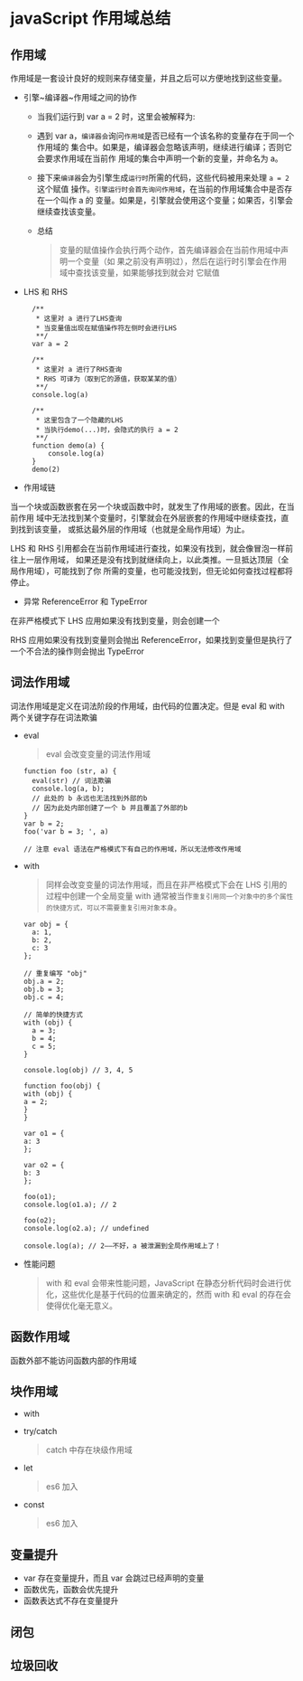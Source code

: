 # javaScript 作用域总结

## 作用域

作用域是一套设计良好的规则来存储变量，并且之后可以方便地找到这些变量。

- 引擎~编译器~作用域之间的协作

  - 当我们运行到 var a = 2 时，这里会被解释为:

  - 遇到 var a，`编译器会`询问`作用域`是否已经有一个该名称的变量存在于同一个作用域的
    集合中。如果是，编译器会忽略该声明，继续进行编译；否则它会要求作用域在当前作
    用域的集合中声明一个新的变量，并命名为 a。

  - 接下来`编译器`会为引擎生成`运行时`所需的代码，这些代码被用来处理 `a = 2` 这个赋值
    操作。`引擎运行时会首先询问作用域`，在当前的作用域集合中是否存在一个叫作 a 的
    变量。如果是，引擎就会使用这个变量；如果否，引擎会继续查找该变量。

  - 总结

    > 变量的赋值操作会执行两个动作，首先编译器会在当前作用域中声明一个变量（如
    > 果之前没有声明过），然后在运行时引擎会在作用域中查找该变量，如果能够找到就会对
    > 它赋值

- LHS 和 RHS

  ```
    /**
     * 这里对 a 进行了LHS查询
     * 当变量值出现在赋值操作符左侧时会进行LHS
     **/
    var a = 2

    /**
     * 这里对 a 进行了RHS查询
     * RHS 可译为（取到它的源值，获取某某的值）
     **/
    console.log(a)

    /**
     * 这里包含了一个隐藏的LHS
     * 当执行demo(...)时，会隐式的执行 a = 2
     **/
    function demo(a) {
        console.log(a)
    }
    demo(2)
  ```

- 作用域链

当一个块或函数嵌套在另一个块或函数中时，就发生了作用域的嵌套。因此，在当前作用
域中无法找到某个变量时，引擎就会在外层嵌套的作用域中继续查找，直到找到该变量，
或抵达最外层的作用域（也就是全局作用域）为止。

LHS 和 RHS 引用都会在当前作用域进行查找，如果没有找到，就会像冒泡一样前往上一层作用域，
如果还是没有找到就继续向上，以此类推。一旦抵达顶层（全局作用域），可能找到了你
所需的变量，也可能没找到，但无论如何查找过程都将停止。

- 异常 ReferenceError 和 TypeError

在非严格模式下 LHS 应用如果没有找到变量，则会创建一个

RHS 应用如果没有找到变量则会抛出 ReferenceError，如果找到变量但是执行了一个不合法的操作则会抛出 TypeError

## 词法作用域

词法作用域是定义在词法阶段的作用域，由代码的位置决定。但是 eval 和 with 两个关键字存在词法欺骗

- eval

  > eval 会改变变量的词法作用域

  ```
  function foo (str, a) {
    eval(str) // 词法欺骗
    console.log(a, b);
    // 此处的 b 永远也无法找到外部的b
    // 因为此处内部创建了一个 b 并且覆盖了外部的b
  }
  var b = 2;
  foo('var b = 3; ', a)

  // 注意 eval 语法在严格模式下有自己的作用域，所以无法修改作用域
  ```

- with

  > 同样会改变变量的词法作用域，而且在非严格模式下会在 LHS 引用的过程中创建一个全局变量
  > with 通常被当作`重复引用同一个对象中的多个属性的快捷方式，可以不需要重复引用对象本身`。

  ```
  var obj = {
    a: 1,
    b: 2,
    c: 3
  };

  // 重复编写 "obj"
  obj.a = 2;
  obj.b = 3;
  obj.c = 4;

  // 简单的快捷方式
  with (obj) {
    a = 3;
    b = 4;
    c = 5;
  }

  console.log(obj) // 3, 4, 5
  ```

  ```
  function foo(obj) {
  with (obj) {
  a = 2;
  }
  }

  var o1 = {
  a: 3
  };

  var o2 = {
  b: 3
  };

  foo(o1);
  console.log(o1.a); // 2

  foo(o2);
  console.log(o2.a); // undefined

  console.log(a); // 2——不好，a 被泄漏到全局作用域上了！
  ```

- 性能问题

  > with 和 eval 会带来性能问题，JavaScript 在静态分析代码时会进行优化，这些优化是基于代码的位置来确定的，然而 with 和 eval 的存在会使得优化毫无意义。

## 函数作用域

函数外部不能访问函数内部的作用域

## 块作用域

- with

- try/catch

  > catch 中存在块级作用域

- let

  > es6 加入

- const
  > es6 加入

## 变量提升

- var 存在变量提升，而且 var 会跳过已经声明的变量
- 函数优先，函数会优先提升
- 函数表达式不存在变量提升

## 闭包

## 垃圾回收
